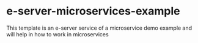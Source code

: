 # e-server-microservices-example
This template is an e-server service of a microservice demo example and will help in how to work in microservices
